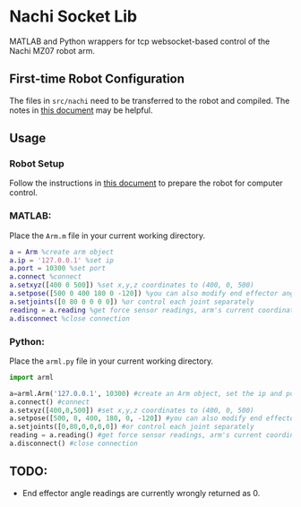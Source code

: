 # Nachi Socket Lib
MATLAB and Python wrappers for tcp websocket-based control of the Nachi MZ07 robot arm.


## First-time Robot Configuration

The files in `src/nachi` need to be transferred to the robot and compiled.
The notes in [this document](docs/robot_configuration.md) may be helpful.

## Usage

### Robot Setup
Follow the instructions in [this document](docs/robot_operation.md) to prepare
the robot for computer control.

### MATLAB:
Place the ```Arm.m``` file in your current working directory.
```matlab
a = Arm %create arm object
a.ip = '127.0.0.1' %set ip
a.port = 10300 %set port
a.connect %connect
a.setxyz([400 0 500]) %set x,y,z coordinates to (400, 0, 500)
a.setpose([500 0 400 180 0 -120]) %you can also modify end effector angles
a.setjoints([0 80 0 0 0 0]) %or control each joint separately
reading = a.reading %get force sensor readings, arm's current coordinates, and joint angles
a.disconnect %close connection
```
### Python:
Place the ```arml.py``` file in your current working directory.
```python
import arml

a=arml.Arm('127.0.0.1', 10300) #create an Arm object, set the ip and port
a.connect() #connect
a.setxyz([400,0,500]) #set x,y,z coordinates to (400, 0, 500)
a.setpose([500, 0, 400, 180, 0, -120]) #you can also modify end effector angles
a.setjoints([0,80,0,0,0,0]) #or control each joint separately
reading = a.reading() #get force sensor readings, arm's current coordinates, and joint angles
a.disconnect() #close connection
```

## TODO:
- End effector angle readings are currently wrongly returned as 0.
